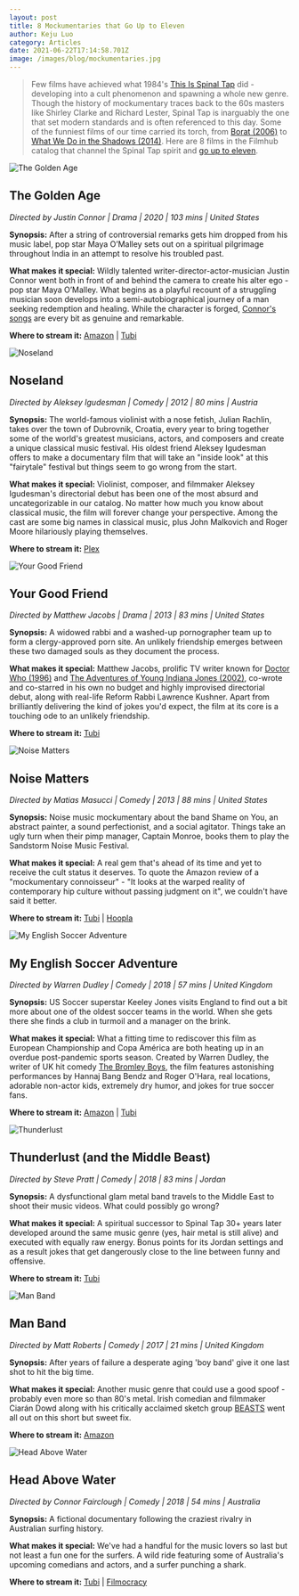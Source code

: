 ```yaml
---
layout: post
title: 8 Mockumentaries that Go Up to Eleven
author: Keju Luo
category: Articles
date: 2021-06-22T17:14:58.701Z
image: /images/blog/mockumentaries.jpg
---
```

> Few films have achieved what 1984's [This Is Spinal Tap](https://www.themoviedb.org/movie/11031-this-is-spinal-tap) did - developing into a cult phenomenon and spawning a whole new genre. Though the history of mockumentary traces back to the 60s masters like Shirley Clarke and Richard Lester, Spinal Tap is inarguably the one that set modern standards and is often referenced to this day. Some of the funniest films of our time carried its torch, from [Borat (2006)](https://www.themoviedb.org/movie/496-borat-cultural-learnings-of-america-for-make-benefit-glorious-nation-of-kazakhstan) to [What We Do in the Shadows (2014)](https://www.themoviedb.org/movie/246741-what-we-do-in-the-shadows). Here are 8 films in the Filmhub catalog that channel the Spinal Tap spirit and [go up to eleven](https://www.youtube.com/watch?v=4xgx4k83zzc).

![The Golden Age](/images/blog/the-golden-age.png "The Golden Age")

## The Golden Age

*Directed by Justin Connor \| Drama \| 2020 \| 103 mins \| United States*

**Synopsis:** After a string of controversial remarks gets him dropped from his music label, pop star Maya O’Malley sets out on a spiritual pilgrimage throughout India in an attempt to resolve his troubled past.

**What makes it special:** Wildly talented writer-director-actor-musician Justin Connor went both in front of and behind the camera to create his alter ego - pop star Maya O’Malley. What begins as a playful recount of a struggling musician soon develops into a semi-autobiographical journey of a man seeking redemption and healing. While the character is forged, [Connor's songs](https://open.spotify.com/album/07XjsFJiag7qAIAH5UNAyr) are every bit as genuine and remarkable.

**Where to stream it:** [Amazon](https://www.amazon.com/Golden-Age-Justin-Connor/dp/B08M9Z1YKC/) \| [Tubi](https://tubitv.com/movies/562122/the-golden-age)

![Noseland](/images/blog/noseland.jpg "Noseland")

## Noseland

*Directed by Aleksey Igudesman \| Comedy \| 2012 \| 80 mins \| Austria*

**Synopsis:** The world-famous violinist with a nose fetish, Julian Rachlin, takes over the town of Dubrovnik, Croatia, every year to bring together some of the world's greatest musicians, actors, and composers and create a unique classical music festival. His oldest friend Aleksey Igudesman offers to make a documentary film that will take an "inside look" at this "fairytale" festival but things seem to go wrong from the start.

**What makes it special:** Violinist, composer, and filmmaker Aleksey Igudesman's directorial debut has been one of the most absurd and uncategorizable in our catalog. No matter how much you know about classical music, the film will forever change your perspective. Among the cast are some big names in classical music, plus John Malkovich and Roger Moore hilariously playing themselves.

**Where to stream it:** [Plex](https://watch.plex.tv/movie/noseland)

![Your Good Friend](/images/blog/your-good-friends.jpg "Your Good Friend")

## Your Good Friend

*Directed by Matthew Jacobs \| Drama \| 2013 \| 83 mins \| United States*

**Synopsis:** A widowed rabbi and a washed-up pornographer team up to form a clergy-approved porn site. An unlikely friendship emerges between these two damaged souls as they document the process.

**What makes it special:** Matthew Jacobs, prolific TV writer known for [Doctor Who (1996)](https://www.themoviedb.org/movie/15691-doctor-who-the-movie) and [The Adventures of Young Indiana Jones (2002)](https://www.themoviedb.org/tv/661-the-young-indiana-jones-chronicles), co-wrote and co-starred in his own no budget and highly improvised directorial debut, along with real-life Reform Rabbi Lawrence Kushner. Apart from brilliantly delivering the kind of jokes you'd expect, the film at its core is a touching ode to an unlikely friendship.

**Where to stream it:** [Tubi](https://tubitv.com/movies/299639/your-good-friend)

![Noise Matters](/images/blog/noise-matters.jpg "Noise Matters")

## Noise Matters

*Directed by Matias Masucci \| Comedy \| 2013 \| 88 mins \| United States*

**Synopsis:** Noise music mockumentary about the band Shame on You, an abstract painter, a sound perfectionist, and a social agitator. Things take an ugly turn when their pimp manager, Captain Monroe, books them to play the Sandstorm Noise Music Festival.

**What makes it special:** A real gem that's ahead of its time and yet to receive the cult status it deserves. To quote the Amazon review of a "mockumentary connoisseur" - "It looks at the warped reality of contemporary hip culture without passing judgment on it", we couldn't have said it better.

**Where to stream it:** [Tubi](https://tubitv.com/movies/414067/noise-matters) \| [Hoopla](https://www.hoopladigital.com/title/11722677)

![My English Soccer Adventure](/images/blog/my-english-soccer-adventure.jpg "My English Soccer Adventure")

## My English Soccer Adventure

*Directed by Warren Dudley \| Comedy \| 2018 \| 57 mins \| United Kingdom*

**Synopsis:** US Soccer superstar Keeley Jones visits England to find out a bit more about one of the oldest soccer teams in the world. When she gets there she finds a club in turmoil and a manager on the brink.

**What makes it special:** What a fitting time to rediscover this film as European Championship and Copa América are both heating up in an overdue post-pandemic sports season. Created by Warren Dudley, the writer of UK hit comedy [The Bromley Boys](https://www.themoviedb.org/movie/512747-the-bromley-boys), the film features astonishing performances by Hannaj Bang Bendz and Roger O'Hara, real locations, adorable non-actor kids, extremely dry humor, and jokes for true soccer fans.

**Where to stream it:** [Amazon](https://www.amazon.com/English-Soccer-Adventure-Hannaj-Bendz/dp/B07NBT9P98/) \| [Tubi](https://tubitv.com/movies/594399/my-english-soccer-adventure?start=true)

![Thunderlust](/images/blog/thunderlust-and-the-middle-beast-.jpg "Thunderlust")

## Thunderlust (and the Middle Beast)

*Directed by Steve Pratt \| Comedy \| 2018 \| 83 mins \| Jordan*

**Synopsis:** A dysfunctional glam metal band travels to the Middle East to shoot their music videos. What could possibly go wrong?

**What makes it special:** A spiritual successor to Spinal Tap 30+ years later developed around the same music genre (yes, hair metal is still alive) and executed with equally raw energy. Bonus points for its Jordan settings and as a result jokes that get dangerously close to the line between funny and offensive.

**Where to stream it:** [Tubi](https://tubitv.com/movies/499605/thunderlust-and-the-middle-beast)

![Man Band](/images/blog/man-band.jpg "Man Band")

## Man Band

*Directed by Matt Roberts \| Comedy \| 2017 \| 21 mins \| United Kingdom*

**Synopsis:** After years of failure a desperate aging 'boy band' give it one last shot to hit the big time.

**What makes it special:** Another music genre that could use a good spoof - probably even more so than 80's metal. Irish comedian and filmmaker Ciarán Dowd along with his critically acclaimed sketch group [BEASTS](https://www.youtube.com/user/BEASTScomedy) went all out on this short but sweet fix.

**Where to stream it:** [Amazon](https://www.amazon.com/Man-Band-Ciaran-Dowd/dp/B088BVS6RK/)

![Head Above Water](/images/blog/head-above-water.jpg "Head Above Water")

## Head Above Water

*Directed by Connor Fairclough \| Comedy \| 2018 \| 54 mins \| Australia*

**Synopsis:** A fictional documentary following the craziest rivalry in Australian surfing history.

**What makes it special:** We've had a handful for the music lovers so last but not least a fun one for the surfers. A wild ride featuring some of Australia's upcoming comedians and actors, and a surfer punching a shark.

**Where to stream it:** [Tubi](https://tubitv.com/movies/499747/head-above-water?start=true) \| [Filmocracy](https://filmocracy.com/movie/NTJiZGNkYTItNDgwYS0xMWVhLTk3NGYtMDJhYzU3ODc3Mzlj/play)